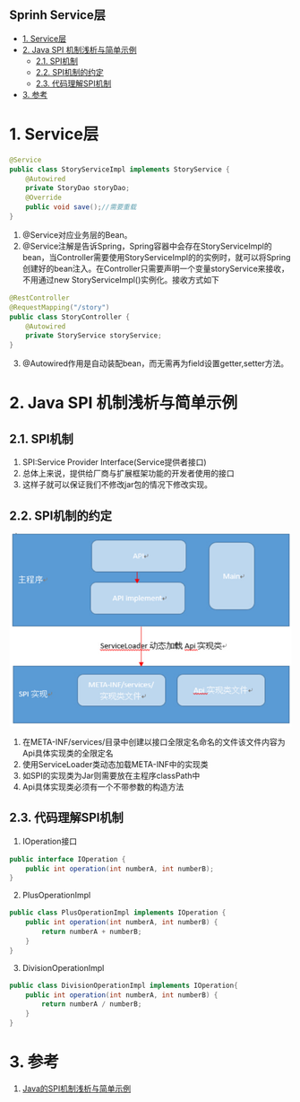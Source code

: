 Sprinh Service层
---

<!-- TOC -->

- [1. Service层](#1-service层)
- [2. Java SPI 机制浅析与简单示例](#2-java-spi-机制浅析与简单示例)
  - [2.1. SPI机制](#21-spi机制)
  - [2.2. SPI机制的约定](#22-spi机制的约定)
  - [2.3. 代码理解SPI机制](#23-代码理解spi机制)
- [3. 参考](#3-参考)

<!-- /TOC -->

# 1. Service层
```java
@Service
public class StoryServiceImpl implements StoryService {
    @Autowired
    private StoryDao storyDao;
    @Override
    public void save();//需要重载
}
```
1. @Service对应业务层的Bean。
2. @Service注解是告诉Spring，Spring容器中会存在StoryServiceImpl的bean，当Controller需要使用StoryServiceImpl的的实例时，就可以将Spring创建好的bean注入。在Controller只需要声明一个变量storyService来接收，不用通过new StoryServiceImpl()实例化。接收方式如下
```java
@RestController
@RequestMapping("/story")
public class StoryController {
    @Autowired
    private StoryService storyService;
}
```
3. @Autowired作用是自动装配bean，而无需再为field设置getter,setter方法。

# 2. Java SPI 机制浅析与简单示例

## 2.1. SPI机制
1. SPI:Service Provider Interface(Service提供者接口)
2. 总体上来说，提供给厂商与扩展框架功能的开发者使用的接口
3. 这样子就可以保证我们不修改jar包的情况下修改实现。

## 2.2. SPI机制的约定

![](img/service/1.png)

1. 在META-INF/services/目录中创建以接口全限定名命名的文件该文件内容为Api具体实现类的全限定名
2. 使用ServiceLoader类动态加载META-INF中的实现类
3. 如SPI的实现类为Jar则需要放在主程序classPath中
4. Api具体实现类必须有一个不带参数的构造方法

## 2.3. 代码理解SPI机制
1. IOperation接口
```java
public interface IOperation {
	public int operation(int numberA, int numberB);
}
```
2. PlusOperationImpl
```java
public class PlusOperationImpl implements IOperation {
    public int operation(int numberA, int numberB) {
        return numberA + numberB;
    }
}
```
3. DivisionOperationImpl
```java
public class DivisionOperationImpl implements IOperation{
    public int operation(int numberA, int numberB) {
        return numberA / numberB;
    }
}
```

# 3. 参考
1. <a href = "https://blog.csdn.net/zmx729618/article/details/53285416">Java的SPI机制浅析与简单示例</a>